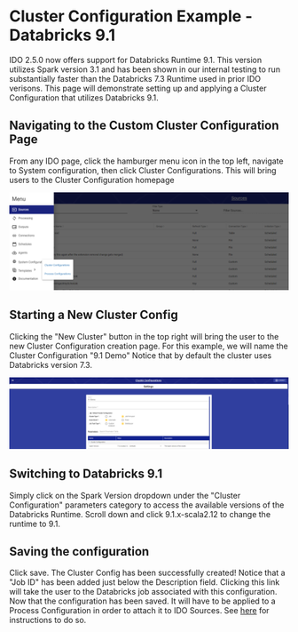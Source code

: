 # Cluster Configuration Example - Databricks 9.1

IDO 2.5.0 now offers support for Databricks Runtime 9.1. This version utilizes Spark version 3.1 and has been shown in our internal testing to run substantially faster than the Databricks 7.3 Runtime used in prior IDO verisons. This page will demonstrate setting up and applying a Cluster Configuration that utilizes Databricks 9.1.

## Navigating to the Custom Cluster Configuration Page

From any IDO page, click the hamburger menu icon in the top left, navigate to System configuration, then click Cluster Configurations. This will bring users to the Cluster Configuration homepage

![Navigating to Cluster Configurations](<../../../../.gitbook/assets/image (385) (1) (1) (1).png>)

## Starting a New Cluster Config

Clicking the "New Cluster" button in the top right will bring the user to the new Cluster Configuration creation page. For this example, we will name the Cluster Configuration "9.1 Demo" Notice that by default the cluster uses Databricks version 7.3.

![A new cluster config with default 7.3 Databricks Runtime](<../../../../.gitbook/assets/image (382) (1) (1) (1).png>)

## Switching to Databricks 9.1

Simply click on the Spark Version dropdown under the "Cluster Configuration" parameters category to access the available versions of the Databricks Runtime. Scroll down and click 9.1.x-scala2.12 to change the runtime to 9.1.&#x20;

## Saving the configuration

Click save. The Cluster Config has been successfully created! Notice that a "Job ID" has been added just below the Description field. Clicking this link will take the user to the Databricks job associated with this configuration. Now that the configuration has been saved. It will have to be applied to a Process Configuration in order to attach it to IDO Sources. See [here](../process-configuration/process-configuration-example-databricks-9.1.md) for instructions to do so.
